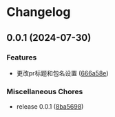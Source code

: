# Changelog

## 0.0.1 (2024-07-30)


### Features

* 更改pr标题和包名设置 ([666a58e](https://github.com/ajiho/release-please-actio-test/commit/666a58eaf9aa5bf2acc4e6fe15b47a0530cef6c1))


### Miscellaneous Chores

* release 0.0.1 ([8ba5698](https://github.com/ajiho/release-please-actio-test/commit/8ba56989b7cc2ae22cfc534fcf2c2dd27d15e7de))

